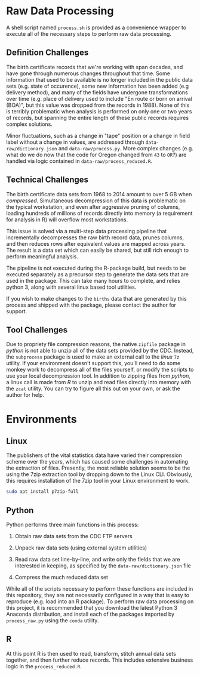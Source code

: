 # Raw Data Processing

A shell script named `process.sh` is provided as a convenience wrapper to execute all of the necessary steps to perform raw data processing.

## Definition Challenges

The birth certificate records that we're working with span decades, and have gone through numerous changes throughout that time. Some information that used to be available is no longer included in the public data sets (e.g. state of occurence), some new information has been added (e.g delivery method), and many of the fields have undergone transformations over time (e.g. place of delivery used to include "En route or born on arrival (BOA)", but this value was dropped from the records in 1988). None of this is terribly problematic when analysis is performed on only one or two years of records, but spanning the entire length of these public records requires complex solutions.

Minor fluctuations, such as a change in "tape" position or a change in field label without a change in values, are addressed through `data-raw/dictionary.json` and `data-raw/process.py`. More complex changes (e.g. what do we do now that the code for Oregon changed from `43` to `OR`?) are handled via logic contained in `data-raw/process_reduced.R`.

## Technical Challenges

The birth certificate data sets from 1968 to 2014 amount to over 5 GB when _compressed_. Simultaneous decompression of this data is problematic on the typical workstation, and even after aggressive pruning of columns, loading hundreds of millions of records directly into memory (a requirement for analysis in R) will overflow most workstations.

This issue is solved via a multi-step data processing pipeline that incrementally decompresses the raw birth record data, prunes columns, and then reduces rows after equivalent values are mapped across years. The result is a data set which can easily be shared, but still rich enough to perform meaningful analysis.

The pipeline is not executed during the R-package build, but needs to be executed separately as a precursor step to generate the data sets that are used in the package. This can take many hours to complete, and relies python 3, along with several linux based tool utilities.

If you wish to make changes to the `births` data that are generated by this process and shipped with the package, please contact the author for support.

## Tool Challenges

Due to propriety file compression reasons, the native `zipfile` package in _python_ is not able to unzip all of the data sets provided by the CDC. Instead, the `subprocess` package is used to make an external call to the _linux_ `7z` utility. If your environment doesn't support this, you'll need to do some monkey work to decompress all of the files yourself, or modify the scripts to use your local decompression tool. In addition to zipping files from _python_, a linux call is made from _R_ to unzip and read files directly into memory with the `zcat` utility. You can try to figure all this out on your own, or ask the author for help.

# Environments

## Linux

The publishers of the vital statistics data have varied their compression scheme over the years, which has caused some challenges in automating the extraction of files. Presently, the most reliable solution seems to be the using the 7zip extraction tool by dropping down to the Linux CLI. Obviously, this requires installation of the 7zip tool in your Linux environment to work.

```bash
sudo apt install p7zip-full
```

## Python

Python performs three main functions in this process: 

  1. Obtain raw data sets from the CDC FTP servers
  
  1. Unpack raw data sets (using external system utilities)
  
  1. Read raw data set line-by-line, and write only the fields that we are interested in keeping, as specified by the `data-raw/dictionary.json` file

  1. Compress the much reduced data set

While all of the scripts necessary to perform these functions are included in this repository, they are not necessarily configured in a way that is easy to reproduce (e.g. load into an R package). To perform raw data processing on this project, it is recommended that you download the latest Python 3 Anaconda distribution, and install each of the packages imported by `process_raw.py` using the `conda` utility.

## R

At this point R is then used to read, transform, stitch annual data sets together, and then further reduce records. This includes extensive business logic in the `process_reduced.R`.
